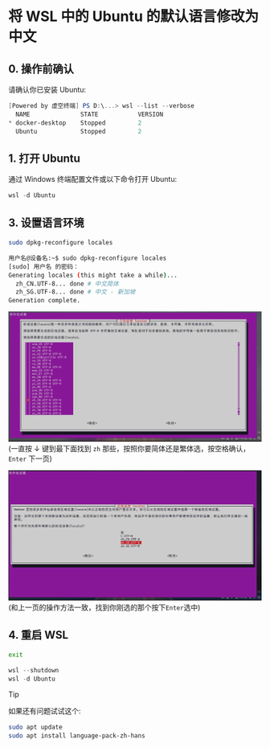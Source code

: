 # 将 WSL 中的 Ubuntu 的默认语言修改为中文

## 0. 操作前确认
请确认你已安装 Ubuntu:  
```powershell
[Powered by 虚空终端] PS D:\...> wsl --list --verbose
  NAME              STATE           VERSION
* docker-desktop    Stopped         2
  Ubuntu            Stopped         2
```

## 1. 打开 Ubuntu
通过 Windows 终端配置文件或以下命令打开 Ubuntu:  
```powershell
wsl -d Ubuntu
```

## 3. 设置语言环境
```bash
sudo dpkg-reconfigure locales
```

```bash
用户名@设备名:~$ sudo dpkg-reconfigure locales
[sudo] 用户名 的密码：
Generating locales (this might take a while)...
  zh_CN.UTF-8... done # 中文简体
  zh_SG.UTF-8... done # 中文 - 新加坡
Generation complete.
```

![sudo dpkg-reconfigure locales - 1](imgs/修改Ubuntu语言/sudo%20dpkg-reconfigure%20locales-1.png)  
(一直按 ↓ 键到最下面找到 `zh` 那些，按照你要简体还是繁体选，按空格确认，`Enter` 下一页)  

![sudo dpkg-reconfigure locales - 2](imgs/修改Ubuntu语言/sudo%20dpkg-reconfigure%20locales-2.png)  
(和上一页的操作方法一致，找到你刚选的那个按下`Enter`选中)  

## 4. 重启 WSL
```bash
exit
```

```powershell
wsl --shutdown
wsl -d Ubuntu
```

> [!TIP]  
> 如果还有问题试试这个:  
> ```bash
> sudo apt update
> sudo apt install language-pack-zh-hans
> ```
